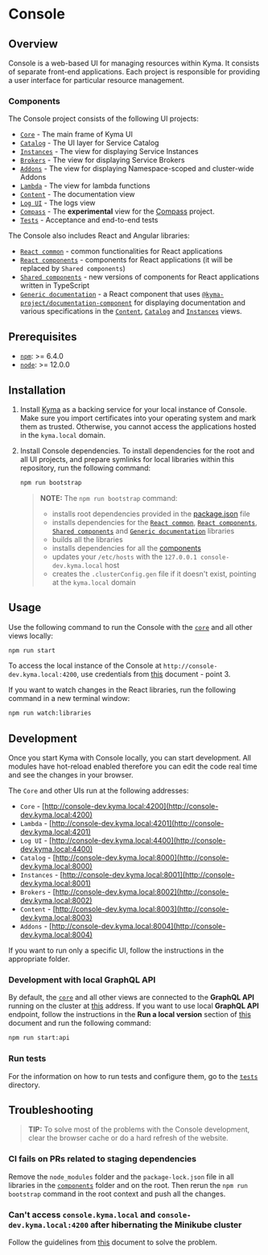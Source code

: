 # Console

## Overview

Console is a web-based UI for managing resources within Kyma. It consists of separate front-end applications. Each project is responsible for providing a user interface for particular resource management.

### Components

The Console project consists of the following UI projects:

- [`Core`](./core) - The main frame of Kyma UI
- [`Catalog`](./service-catalog-ui/catalog) - The UI layer for Service Catalog
- [`Instances`](./service-catalog-ui/instances) - The view for displaying Service Instances
- [`Brokers`](./service-catalog-ui/brokers) - The view for displaying Service Brokers
- [`Addons`](./add-ons) - The view for displaying Namespace-scoped and cluster-wide Addons
- [`Lambda`](./lambda) - The view for lambda functions
- [`Content`](./content) - The documentation view
- [`Log UI`](./logging) - The logs view
- [`Compass`](./logging) - The **experimental** view for the [Compass](https://github.com/kyma-incubator/compass/blob/master/README.md) project.
- [`Tests`](./tests) - Acceptance and end-to-end tests

The Console also includes React and Angular libraries:

- [`React common`](./common) - common functionalities for React applications
- [`React components`](./components/react) - components for React applications (it will be replaced by `Shared components`)
- [`Shared components`](./components/shared) - new versions of components for React applications written in TypeScript
- [`Generic documentation`](./components/generic-documentation) - a React component that uses [`@kyma-project/documentation-component`](https://github.com/kyma-incubator/documentation-component) for displaying documentation and various specifications in the [`Content`](./content), [`Catalog`](./service-catalog-ui/catalog) and [`Instances`](./service-catalog-ui/instances) views.

## Prerequisites

- [`npm`](https://www.npmjs.com/): >= 6.4.0
- [`node`](https://nodejs.org/en/): >= 12.0.0

## Installation

1. Install [Kyma](https://kyma-project.io/docs/master/root/kyma/#installation-install-kyma-locally) as a backing service for your local instance of Console. Make sure you import certificates into your operating system and mark them as trusted. Otherwise, you cannot access the applications hosted in the `kyma.local` domain.

2. Install Console dependencies. To install dependencies for the root and all UI projects, and prepare symlinks for local libraries within this repository, run the following command:

    ``` bash
    npm run bootstrap
    ```

    > **NOTE:** The `npm run bootstrap` command:
    > - installs root dependencies provided in the [package.json](./package.json) file
    > - installs dependencies for the [`React common`](./common), [`React components`](./components/react), [`Shared components`](./components/shared) and [`Generic documentation`](./components/generic-documentation) libraries
    > - builds all the libraries
    > - installs dependencies for all the [components](#components)
    > - updates your `/etc/hosts` with the `127.0.0.1 console-dev.kyma.local` host
    > - creates the `.clusterConfig.gen` file if it doesn't exist, pointing at the `kyma.local` domain

## Usage

Use the following command to run the Console with the [`core`](./core) and all other views locally:

``` bash
npm run start
```

To access the local instance of the Console at `http://console-dev.kyma.local:4200`, use credentials from [this](https://kyma-project.io/docs/master/root/kyma#installation-install-kyma-on-a-cluster--provider-installation--aks--access-the-cluster) document - point 3.

If you want to watch changes in the React libraries, run the following command in a new terminal window:

``` bash
npm run watch:libraries
```

## Development

Once you start Kyma with Console locally, you can start development. All modules have hot-reload enabled therefore you can edit the code real time and see the changes in your browser.

The `Core` and other UIs run at the following addresses:

- `Core` - [http://console-dev.kyma.local:4200](http://console-dev.kyma.local:4200)
- `Lambda` - [http://console-dev.kyma.local:4201](http://console-dev.kyma.local:4201)
- `Log UI` - [http://console-dev.kyma.local:4400](http://console-dev.kyma.local:4400)
- `Catalog` - [http://console-dev.kyma.local:8000](http://console-dev.kyma.local:8000)
- `Instances` - [http://console-dev.kyma.local:8001](http://console-dev.kyma.local:8001)
- `Brokers` - [http://console-dev.kyma.local:8002](http://console-dev.kyma.local:8002)
- `Content` - [http://console-dev.kyma.local:8003](http://console-dev.kyma.local:8003)
- `Addons` - [http://console-dev.kyma.local:8004](http://console-dev.kyma.local:8004)

If you want to run only a specific UI, follow the instructions in the appropriate folder.

### Development with local GraphQL API

By default, the [`core`](./core) and all other views are connected to the **GraphQL API** running on the cluster at [this](https://console-backend.kyma.local/graphql) address. If you want to use local **GraphQL API** endpoint, follow the instructions in the **Run a local version** section of [this](https://github.com/kyma-project/kyma/tree/master/components/console-backend-service#run-a-local-version) document and run the following command:

``` bash
npm run start:api
```

### Run tests

For the information on how to run tests and configure them, go to the [`tests`](tests) directory.

## Troubleshooting

> **TIP:** To solve most of the problems with the Console development, clear the browser cache or do a hard refresh of the website.

### CI fails on PRs related to staging dependencies

Remove the `node_modules` folder and the `package-lock.json` file in all libraries in the [`components`](./components) folder and on the root. Then rerun the `npm run bootstrap` command in the root context and push all the changes.

### Can't access `console.kyma.local` and `console-dev.kyma.local:4200` after hibernating the Minikube cluster

Follow the guidelines from [this](https://kyma-project.io/docs/master/root/kyma/#troubleshooting-basic-troubleshooting-can-t-log-in-to-the-console-after-hibernating-the-minikube-cluster) document to solve the problem.
